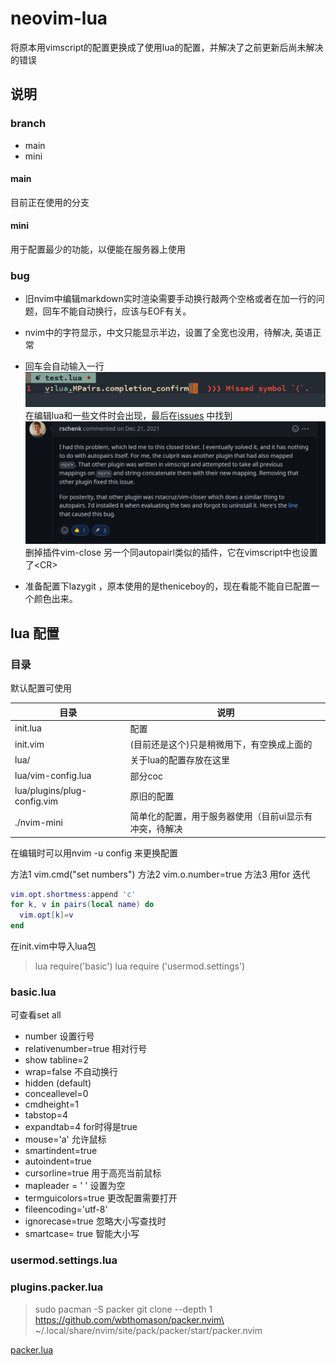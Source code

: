# neovim-lua
将原本用vimscript的配置更换成了使用lua的配置，并解决了之前更新后尚未解决的错误


## 说明

### branch
- main
- mini

#### main

目前正在使用的分支

#### mini

用于配置最少的功能，以便能在服务器上使用

### bug

- 旧nvim中编辑markdown实时渲染需要手动换行敲两个空格或者在加一行的问题，回车不能自动换行，应该与EOF有关。
- nvim中的字符显示，中文只能显示半边，设置了全宽也没用，待解决, 英语正常
- 回车会自动输入一行![bug](pic/autopair-0)
在编辑lua和一些文件时会出现，最后在[issues](https://github.com/windwp/nvim-autopairs/issues/93) 中找到
![fix](pic/autopair-1)
删掉插件vim-close 另一个同autopairl类似的插件，它在vimscript中也设置了\<CR>

- 准备配置下lazygit ，原本使用的是theniceboy的，现在看能不能自已配置一个颜色出来。

## lua 配置

### 目录

默认配置可使用

| 目录                        | 说明                                                   |
|-----------------------------|--------------------------------------------------------|
| init.lua                    | 配置                                                   |
| init.vim                    | (目前还是这个)只是稍微用下，有空换成上面的             |
| lua/                        | 关于lua的配置存放在这里                                |
| lua/vim-config.lua          | 部分coc                                                |
| lua/plugins/plug-config.vim | 原旧的配置                                             |
| ./nvim-mini                 | 简单化的配置，用于服务器使用（目前ui显示有冲突，待解决 |


在编辑时可以用nvim -u config 来更换配置

方法1
 vim.cmd("set numbers")
方法2
 vim.o.number=true
方法3
用for 迭代

```lua
vim.opt.shortmess:append 'c'
for k, v in pairs(local name) do
  vim.opt[k]=v
end
```

在init.vim中导入lua包

> lua require('basic')
> lua require ('usermod.settings')




### basic.lua

可查看set all

- number 设置行号
- relativenumber=true 相对行号
- show tabline=2
- wrap=false 不自动换行
- hidden (default)
- conceallevel=0
- cmdheight=1
- tabstop=4
- expandtab=4 for时得是true
- mouse='a' 允许鼠标
- smartindent=true
- autoindent=true
- cursorline=true  用于高亮当前鼠标
- mapleader = ' '  设置为空
- termguicolors=true  更改配置需要打开
- fileencoding='utf-8'
- ignorecase=true 忽略大小写查找时
- smartcase= true 智能大小写


### usermod.settings.lua


### plugins.packer.lua

> sudo pacman -S packer
> git clone --depth 1 https://github.com/wbthomason/packer.nvim\
 ~/.local/share/nvim/site/pack/packer/start/packer.nvim

 [packer.lua](https://github.com/wbthomason/packer.nvim)


